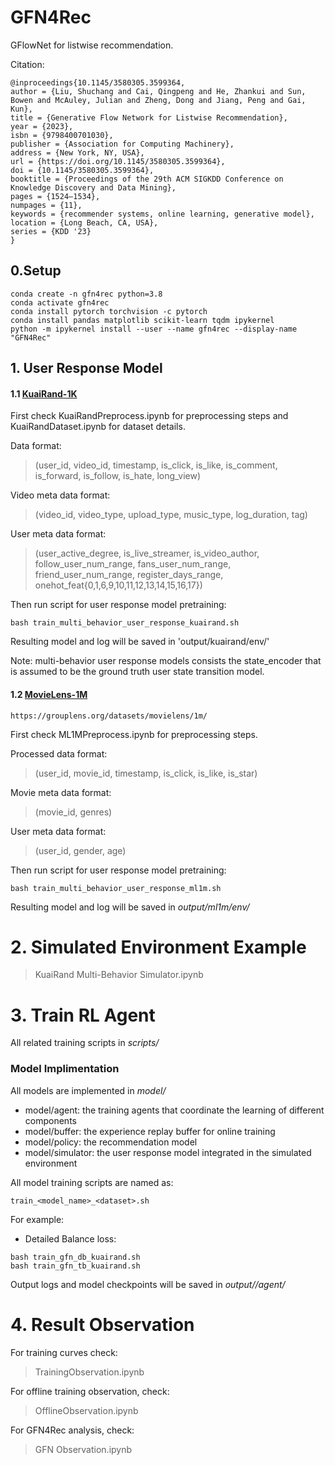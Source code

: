 # GFN4Rec

GFlowNet for listwise recommendation.

Citation:
```
@inproceedings{10.1145/3580305.3599364,
author = {Liu, Shuchang and Cai, Qingpeng and He, Zhankui and Sun, Bowen and McAuley, Julian and Zheng, Dong and Jiang, Peng and Gai, Kun},
title = {Generative Flow Network for Listwise Recommendation},
year = {2023},
isbn = {9798400701030},
publisher = {Association for Computing Machinery},
address = {New York, NY, USA},
url = {https://doi.org/10.1145/3580305.3599364},
doi = {10.1145/3580305.3599364},
booktitle = {Proceedings of the 29th ACM SIGKDD Conference on Knowledge Discovery and Data Mining},
pages = {1524–1534},
numpages = {11},
keywords = {recommender systems, online learning, generative model},
location = {Long Beach, CA, USA},
series = {KDD '23}
}
```

## 0.Setup

```
conda create -n gfn4rec python=3.8
conda activate gfn4rec
conda install pytorch torchvision -c pytorch
conda install pandas matplotlib scikit-learn tqdm ipykernel
python -m ipykernel install --user --name gfn4rec --display-name "GFN4Rec"
```

## 1. User Response Model

#### 1.1 [KuaiRand-1K](https://kuairand.com/)

First check KuaiRandPreprocess.ipynb for preprocessing steps and KuaiRandDataset.ipynb for dataset details.

Data format: 
> (user_id, video_id, timestamp, is_click, is_like, is_comment, is_forward, is_follow, is_hate, long_view)

Video meta data format: 
> (video_id, video_type, upload_type, music_type, log_duration, tag)

User meta data format: 
> (user_active_degree, is_live_streamer, is_video_author, follow_user_num_range, fans_user_num_range, friend_user_num_range, register_days_range, onehot_feat{0,1,6,9,10,11,12,13,14,15,16,17})

Then run script for user response model pretraining:
```
bash train_multi_behavior_user_response_kuairand.sh
```

Resulting model and log will be saved in 'output/kuairand/env/'

Note: multi-behavior user response models consists the state_encoder that is assumed to be the ground truth user state transition model.

#### 1.2 [MovieLens-1M](https://grouplens.org/datasets/movielens/1m/)

```
https://grouplens.org/datasets/movielens/1m/
```

First check ML1MPreprocess.ipynb for preprocessing steps.

Processed data format:
> (user_id, movie_id, timestamp, is_click, is_like, is_star)

Movie meta data format:
> (movie_id, genres)

User meta data format:
> (user_id, gender, age)

Then run script for user response model pretraining:
```
bash train_multi_behavior_user_response_ml1m.sh
```

Resulting model and log will be saved in *output/ml1m/env/*


# 2. Simulated Environment Example

> KuaiRand Multi-Behavior Simulator.ipynb

# 3. Train RL Agent

All related training scripts in *scripts/*

### Model Implimentation

All models are implemented in *model/*

* model/agent: the training agents that coordinate the learning of different components
* model/buffer: the experience replay buffer for online training
* model/policy: the recommendation model
* model/simulator: the user response model integrated in the simulated environment

All model training scripts are named as:

```
train_<model_name>_<dataset>.sh
```

For example:
* Detailed Balance loss:
```
bash train_gfn_db_kuairand.sh
bash train_gfn_tb_kuairand.sh
```

Output logs and model checkpoints will be saved in *output/<dataset>/agent/*

# 4. Result Observation

For training curves check:

> TrainingObservation.ipynb

For offline training observation, check:

> OfflineObservation.ipynb

For GFN4Rec analysis, check:

> GFN Observation.ipynb
